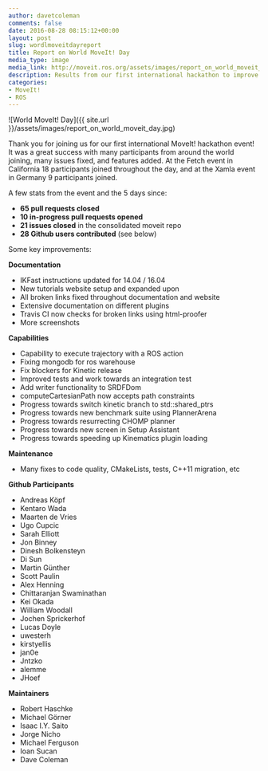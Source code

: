 ```yaml
---
author: davetcoleman
comments: false
date: 2016-08-28 08:15:12+00:00
layout: post
slug: wordlmoveitdayreport
title: Report on World MoveIt! Day
media_type: image
media_link: http://moveit.ros.org/assets/images/report_on_world_moveit_day.jpg
description: Results from our first international hackathon to improve the MoveIt! code base, documentation, and community.
categories:
- MoveIt!
- ROS
---
```


![World MoveIt! Day]({{ site.url }}/assets/images/report_on_world_moveit_day.jpg)

Thank you for joining us for our first international MoveIt! hackathon event! It was a great success with many participants from around the world joining, many issues fixed, and features added. At the Fetch event in California 18 participants joined throughout the day, and at the Xamla event in Germany 9 participants joined.

A few stats from the event and the 5 days since:

- **65 pull requests closed**
- **10 in-progress pull requests opened**
- **21 issues closed** in the consolidated moveit repo
- **28 Github users contributed** (see below)

Some key improvements:

**Documentation**
- IKFast instructions updated for 14.04 / 16.04
- New tutorials website setup and expanded upon
- All broken links fixed throughout documentation and website
- Extensive documentation on different plugins
- Travis CI now checks for broken links using html-proofer
- More screenshots

**Capabilities**

- Capability to execute trajectory with a ROS action
- Fixing mongodb for ros warehouse
- Fix blockers for Kinetic release
- Improved tests and work towards an integration test
- Add writer functionality to SRDFDom
- computeCartesianPath now accepts path constraints
- Progress towards switch kinetic branch to std::shared_ptrs
- Progress towards new benchmark suite using PlannerArena
- Progress towards resurrecting CHOMP planner
- Progress towards new screen in Setup Assistant
- Progress towards speeding up Kinematics plugin loading

**Maintenance**

- Many fixes to code quality, CMakeLists, tests, C++11 migration, etc

**Github Participants**

- Andreas Köpf
- Kentaro Wada
- Maarten de Vries
- Ugo Cupcic
- Sarah Elliott
- Jon Binney
- Dinesh Bolkensteyn
- Di Sun
- Martin Günther
- Scott Paulin
- Alex Henning
- Chittaranjan Swaminathan
- Kei Okada
- William Woodall
- Jochen Sprickerhof
- Lucas Doyle
- uwesterh
- kirstyellis
- jan0e
- Jntzko
- alemme
- JHoef

**Maintainers**

- Robert Haschke
- Michael Görner
- Isaac I.Y. Saito
- Jorge Nicho
- Michael Ferguson
- Ioan Sucan
- Dave Coleman
